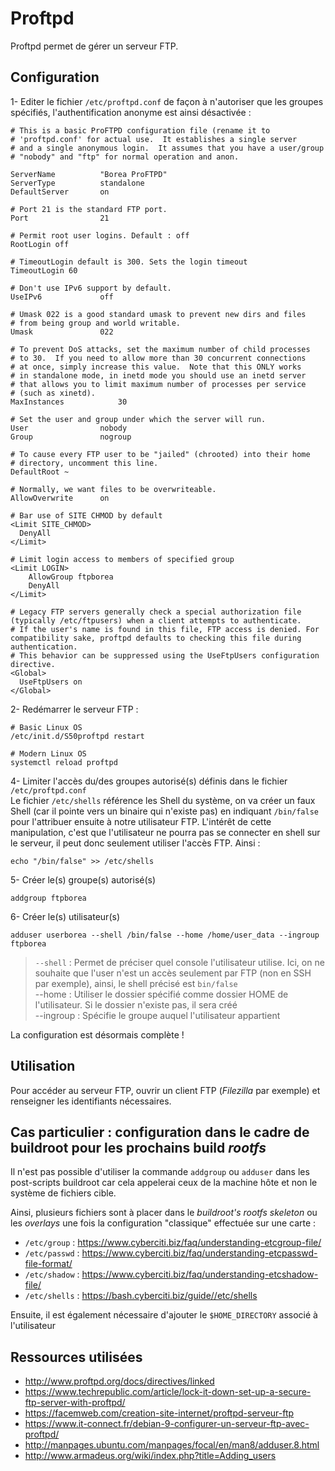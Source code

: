 # Proftpd

Proftpd permet de gérer un serveur FTP.

## Configuration

1- Editer le fichier `/etc/proftpd.conf` de façon à n'autoriser que les groupes spécifiés, l'authentification anonyme est ainsi désactivée :
```apacheconf
# This is a basic ProFTPD configuration file (rename it to 
# 'proftpd.conf' for actual use.  It establishes a single server
# and a single anonymous login.  It assumes that you have a user/group
# "nobody" and "ftp" for normal operation and anon.

ServerName			"Borea ProFTPD"
ServerType			standalone
DefaultServer		on

# Port 21 is the standard FTP port.
Port				21

# Permit root user logins. Default : off
RootLogin off

# TimeoutLogin default is 300. Sets the login timeout
TimeoutLogin 60
 
# Don't use IPv6 support by default.
UseIPv6				off

# Umask 022 is a good standard umask to prevent new dirs and files
# from being group and world writable.
Umask				022

# To prevent DoS attacks, set the maximum number of child processes
# to 30.  If you need to allow more than 30 concurrent connections
# at once, simply increase this value.  Note that this ONLY works
# in standalone mode, in inetd mode you should use an inetd server
# that allows you to limit maximum number of processes per service
# (such as xinetd).
MaxInstances			30

# Set the user and group under which the server will run.
User				nobody
Group				nogroup

# To cause every FTP user to be "jailed" (chrooted) into their home
# directory, uncomment this line.
DefaultRoot ~

# Normally, we want files to be overwriteable.
AllowOverwrite		on

# Bar use of SITE CHMOD by default
<Limit SITE_CHMOD>
  DenyAll
</Limit>

# Limit login access to members of specified group
<Limit LOGIN>
    AllowGroup ftpborea
    DenyAll
</Limit>

# Legacy FTP servers generally check a special authorization file (typically /etc/ftpusers) when a client attempts to authenticate.
# If the user's name is found in this file, FTP access is denied. For compatibility sake, proftpd defaults to checking this file during authentication. 
# This behavior can be suppressed using the UseFtpUsers configuration directive.
<Global>
  UseFtpUsers on
</Global>
```

2- Redémarrer le serveur FTP :
```shell
# Basic Linux OS
/etc/init.d/S50proftpd restart

# Modern Linux OS
systemctl reload proftpd
```

4- Limiter l'accès du/des groupes autorisé(s) définis dans le fichier `/etc/proftpd.conf`  
Le fichier `/etc/shells` référence les Shell du système, on va créer un faux Shell (car il pointe vers un binaire qui n'existe pas) en indiquant `/bin/false` pour l'attribuer ensuite à notre utilisateur FTP. L'intérêt de cette manipulation, c'est que l'utilisateur ne pourra pas se connecter en shell sur le serveur, il peut donc seulement utiliser l'accès FTP. Ainsi :
```shell
echo "/bin/false" >> /etc/shells
```

5- Créer le(s) groupe(s) autorisé(s)
```shell
addgroup ftpborea
```

6- Créer le(s) utilisateur(s)
```shell
adduser userborea --shell /bin/false --home /home/user_data --ingroup ftpborea
```
> `--shell` : Permet de préciser quel console l'utilisateur utilise. Ici, on ne souhaite que l'user n'est un accès seulement par FTP (non en SSH par exemple), ainsi, le shell précisé est `bin/false`  
> --home : Utiliser le dossier spécifié comme dossier HOME de l'utilisateur. Si le dossier n'existe pas, il sera créé  
> --ingroup : Spécifie le groupe auquel l'utilisateur appartient  
  
La configuration est désormais complète !  

## Utilisation

Pour accéder au serveur FTP, ouvrir un client FTP (_Filezilla_ par exemple) et renseigner les identifiants nécessaires.

## Cas particulier : configuration dans le cadre de buildroot pour les prochains build _rootfs_

Il n'est pas possible d'utiliser la commande `addgroup` ou `adduser` dans les post-scripts buildroot car cela appelerai ceux de la machine hôte et non le système de fichiers cible.

Ainsi, plusieurs fichiers sont à placer dans le _buildroot's rootfs skeleton_ ou les _overlays_ une fois la configuration "classique" effectuée sur une carte :
- `/etc/group` : https://www.cyberciti.biz/faq/understanding-etcgroup-file/
- `/etc/passwd` : https://www.cyberciti.biz/faq/understanding-etcpasswd-file-format/
- `/etc/shadow` : https://www.cyberciti.biz/faq/understanding-etcshadow-file/
- `/etc/shells` : https://bash.cyberciti.biz/guide//etc/shells

Ensuite, il est également nécessaire d'ajouter le `$HOME_DIRECTORY` associé à l'utilisateur

## Ressources utilisées

- http://www.proftpd.org/docs/directives/linked
- https://www.techrepublic.com/article/lock-it-down-set-up-a-secure-ftp-server-with-proftpd/
- https://facemweb.com/creation-site-internet/proftpd-serveur-ftp
- https://www.it-connect.fr/debian-9-configurer-un-serveur-ftp-avec-proftpd/
- http://manpages.ubuntu.com/manpages/focal/en/man8/adduser.8.html
- http://www.armadeus.org/wiki/index.php?title=Adding_users
